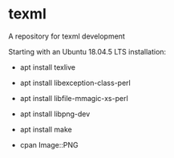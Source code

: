 # texml
A repository for texml development

Starting with an Ubuntu 18.04.5 LTS installation:

* apt install texlive

* apt install libexception-class-perl

* apt install libfile-mmagic-xs-perl

* apt install libpng-dev

* apt install make

* cpan Image::PNG


